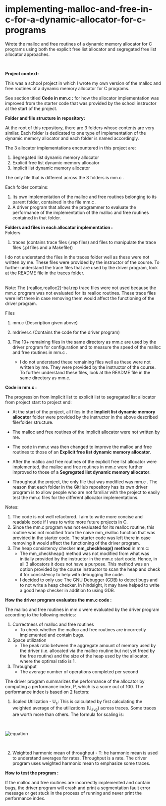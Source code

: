 # implementing-malloc-and-free-in-c-for-a-dynamic-allocator-for-c-programs
Wrote the malloc and free routines of a dynamic memory allocator for C programs using both the explicit free list allocator and segregated free list allocator approaches.

<br/>

**Project context:** <br/>

This was a school project in which I wrote my own version of the malloc and free routines of a dynamic memory allocator for C programs.

See section titled **Code in mm.c :** for how the allocator implementation was improved from the starter code that was provided by the school instructor at the start of the project.



**Folder and file structure in repository:** <br/>

At the root of this repository, there are 3 folders whose contents are very similar. 
Each folder is dedicated to one type of implementation of the dynamic memory allocator and each folder is named accordingly. <br/>

The 3 allocator implementations encountered in this project are: <br/>
1. Segregated list dynamic memory allocator <br/>
2. Explicit free list dynamic memory allocator <br/>
3. Implicit list dynamic memory allocator <br/>

The only file that is different across the 3 folders is mm.c . <br/>

Each folder contains:<br/>
1. Its own implementation of the malloc and free routines belonging to its parent folder, contained in the file mm.c . <br/>
2. A driver program that allows the programmer to evaluate the performance of the implementation of the malloc and free routines contained in that folder. <br/>

**Folders and files in each allocator implementation :** <br/>
Folders
1. traces (contains trace files (.rep files) and files to manipulate the trace files (.pl files and a Makefile)) <br/>

I do not understand the files in the traces folder well as these were not written by me. These files were provided by the instructor of the course. 
To further understand the trace files that are used by the driver program, look at the README file in the traces folder. <br/>
<br/>

Note: The {realloc,realloc2}-bal.rep trace files were not used because the mm.c program was not evaluated for its realloc routines. These trace files were left there in case removing them would affect the functioning of the driver program. 


Files <br/>

1. mm.c (Description given above)

2. mdriver.c (Contains the code for the driver program)

3. The 10+ remaining files in the same directory as mm.c are used by the driver program for configuration and to measure the speed of the malloc and free routines in mm.c .
    - I do not understand these remaining files well as these were not written by me. They were provided by the instructor of the course. To further understand these files, look at the README file in the same directory as mm.c.


**Code in mm.c :** <br/>

The progression from implicit list to explicit list to segregated list allocator from project start to project end:

  - At the start of the project, all files in the **Implicit list dynamic memory allocator** folder were provided by the instructor in the above described file/folder structure.

  - The malloc and free routines of the implicit allocator were not written by me.

  - The code in mm.c was then changed to improve the malloc and free routines to those of an **Explicit free list dynamic memory allocator**.

  - After the malloc and free routines of the explicit free list allocator were implemented, the malloc and free routines in mm.c were further improved to those of a **Segregated list dynamic memory allocator**.

  - Throughout the project, the only file that was modified was mm.c . The reason that each folder in the GitHub repository has its own driver program is to allow people who are not familiar with the project to easily test the mm.c files for the different allocator implementations.


Notes: <br/>
1. The code is not well refactored. I aim to write more concise and readable code if I was to write more future projects in C.
2. Since the mm.c program was not evaluated for its realloc routine, this routine was not modified from the naive mm_realloc function that was provided in the starter code. The starter code was left there in case removing it would affect the functioning of the driver program. 
3. The heap consistency checker **mm_checkheap() method** in mm.c: 
    - The mm_checkheap() method was not modified from what was initially provided by the instructor in the mm.c start code. Hence, in all 3 allocators it does not have a purpose. This method was an option provided by the course instructor to scan the heap and check it for consistency to help with debugging the code. 
    - I decided to only use The GNU Debugger (GDB) to detect bugs and to not write a heap checker. In hindsight, it may have helped to write a good heap checker in addition to using GDB.


**How the driver program evaluates the mm.c code :** <br/>

The malloc and free routines in mm.c were evaluated by the driver program according to the following metrics:
1. Correctness of malloc and free routines
    - To check whether the malloc and free routines are incorrectly implemented and contain bugs.
2. Space utilization
    - The peak ratio between the aggregate amount of memory used by the driver (i.e. allocated via the malloc routine but not yet freed by the free routine) and the size of the heap used by the allocator, where the optimal ratio is 1.
3. Throughput
    - The average number of operations completed per second

The driver program summarizes the performance of the allocator by computing a performance index, P, which is a score out of 100. The performance index is based on 2 factors:
1. Scaled Utilization - U<sub>s</sub>: This is calculated by first calculating the weighted average of the utilizations (U<sub>avg</sub>) across traces. Some traces are worth more than others. The formula for scaling is: 

<br/>

![equation](http://latex2png.com/pngs/5a8c907f126b4ce93a4fd680488d7ddd.png) 

<br/>

2. Weighted harmonic mean of throughput - T: he harmonic mean is used to understand averages for rates. Throughput is a rate. The driver program uses weighted harmonic mean to emphasize some traces.

**How to test the program :** <br/>

If the malloc and free routines are incorrectly implemented and contain bugs, the driver program will crash and print a segmentation fault error message or get stuck in the process of running and never print the performance index.











